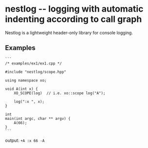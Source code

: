 # nestlog -- logging with automatic indenting according to call graph

Nestlog is a lightweight header-only library for console logging.

## Examples

    ```
    /* examples/ex1/ex1.cpp */

    #include "nestlog/scope.hpp"

    using namespace xo;

    void A(int x) {
        XO_SCOPE(log)  // i.e. xo::scope log("A");

        log(":x ", x);
    }

    int
    main(int argc, char ** argv) {
        A(66);
    }
    ```

  output:
    ```
    +A
      :x 66
    -A
    ```
